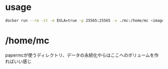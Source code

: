# usage
```sh
docker run --rm -it -e EULA=true -p 25565:25565 -v ./mc:/home/mc <image>:<tag>
```

# /home/mc
papermcが使うディレクトリ、データの永続化やらはここへのボリュームを作ればいい感じ
